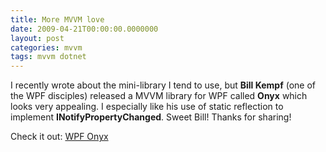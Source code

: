 ```yaml
---
title: More MVVM love
date: 2009-04-21T00:00:00.0000000
layout: post
categories: mvvm
tags: mvvm dotnet
---
```


I recently wrote about the mini-library I tend to use, but **Bill Kempf** (one of the WPF disciples) released a MVVM library for WPF called **Onyx** which looks very appealing. I especially like his use of static reflection to implement **INotifyPropertyChanged**. Sweet Bill! Thanks for sharing!

Check it out: [WPF Onyx](http://www.codeplex.com/wpfonyx)
